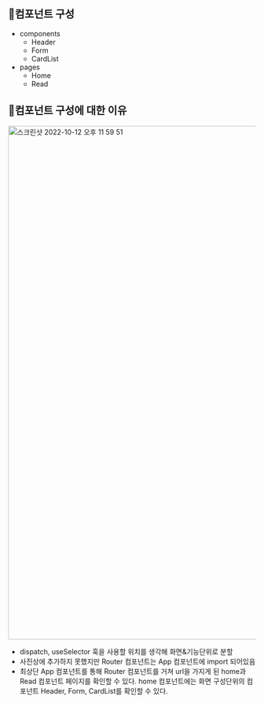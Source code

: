 
## 📌컴포넌트 구성
* components
  * Header
  * Form
  * CardList
* pages
  * Home
  * Read
  
## 📌컴포넌트 구성에 대한 이유

<img width="1044" alt="스크린샷 2022-10-12 오후 11 59 51" src="https://user-images.githubusercontent.com/96973915/195378011-5f8afa3f-24cb-4190-8b4e-185fe6a6a06e.png">

- dispatch, useSelector 훅을 사용할 위치를 생각해 화면&기능단위로 분할
- 사진상에 추가하지 못했지만 Router 컴포넌트는 App 컴포넌트에 import 되어있음
- 최상단 App 컴포넌트를 통해 Router 컴포넌트를 거쳐 url을 가지게 된 home과 Read 컴포넌트 페이지를 확인할 수 있다. home 컴포넌트에는 화면 구성단위의 컴포넌트 Header, Form, CardList를 확인할 수 있다.





